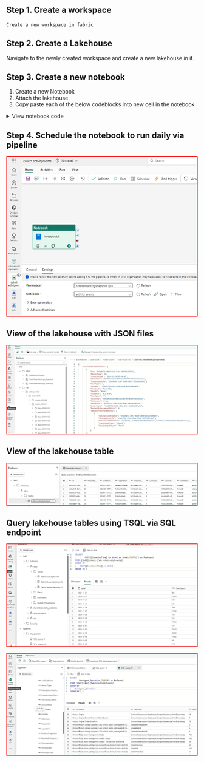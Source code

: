 ## Step 1. Create  a workspace
    Create a new workspace in fabric
## Step 2. Create  a Lakehouse
  Navigate to the newly created workspace and create a new lakehouse in it.
  
## Step 3. Create a new notebook

1. Create a new Notebook
2. Attach the lakehouse
3. Copy paste each of the  below codeblocks into new cell in the notebook


<details>

  <summary>View notebook code</summary>


For cell 1, use the below code block if API call needs to be made under the context of the current user
```
from notebookutils.mssparkutils.credentials import getToken
from datetime import datetime,timedelta
import requests
token = getToken("https://analysis.windows.net/powerbi/api")
```

For cell 1, use the below code block if API call needs to be made under the context of service principal
```
from notebookutils.mssparkutils.credentials import getToken
from datetime import datetime,timedelta
import requests

client_id = ""
client_secret = ""
tenant_id = ""

token_url = f"https://login.microsoftonline.com/{tenant_id}/oauth2/v2.0/token"
headers = {"Content-Type": "application/x-www-form-urlencoded"}
data = {
    "grant_type": "client_credentials",
    "client_id": client_id,
    "client_secret": client_secret,
    "scope": "https://analysis.windows.net/powerbi/api/.default",
}

response = requests.post(token_url, headers=headers, data=data)
token = response.json()["access_token"]
```

```
base_url = "https://api.powerbi.com/v1.0/myorg/admin/"
token = getToken("https://analysis.windows.net/powerbi/api")
headers = {"Authorization": f"Bearer {token}"}


previous_day = datetime.now() - timedelta(days=1)


startDateTime = previous_day.strftime("'%Y-%m-%dT00:00:00Z'")
endDateTime   = previous_day.strftime("'%Y-%m-%dT23:59:59Z'")

folder_path = "Files/activityevents/year=" + previous_day.strftime("%Y")  + "/month=" +  previous_day.strftime("%Y%m")  + "/day=" +  previous_day.strftime("%Y%m%d")


resp_continuationUri = f"{base_url}/activityevents?startDateTime={startDateTime}&endDateTime={endDateTime}"
resp_lastResultSet = False

cont_counter = 0

while not resp_lastResultSet:
    response1 = requests.get(resp_continuationUri, headers=headers)

    file_path =  "/lakehouse/default/"  + folder_path + "/" + previous_day.strftime("%Y%m%d") + "_" + str(cont_counter).zfill(10) +".json"
    mssparkutils.fs.mkdirs(folder_path) 
    with open(file_path, "w") as file:
        file.write(response1.text)

    response1_json = response1.json()
    resp_continuationUri = response1_json['continuationUri']
    resp_lastResultSet   = response1_json['lastResultSet']
    cont_counter = cont_counter + 1
    

```


```
%%sql
DROP TABLE IF EXISTS activityevents_snapshot_step01;
CREATE TABLE  activityevents_snapshot_step01
(
activityEventEntities array<struct<
Id:string,
RecordType:string,
CreationTime:string,
Operation:string,
OrganizationId:string,
UserType:string,
UserKey:string,
Workload:string,
ResultStatus:string,
UserId:string,
ClientIP:string,
ItemName:string,
WorkSpaceName:string,
DatasetName:string,
ReportName:string,
WorkspaceId:string,
ObjectId:string,
ObjectType:string,
ObjectDisplayName:string,
Experience:string,
DatasetId:string,
ReportId:string,
ArtifactId:string,
ArtifactName:string,
ReportType:string,
DistributionMethod:string,
SensitivityLabelId:string,
ArtifactKind:string,
UserAgent:string,
Activity:string,
IsSuccess:string,
RequestId:string,
ActivityId:string,
ModelsSnapshots:string,
RefreshEnforcementPolicy:string,
SharingAction:string,
ShareLinkId:string,
SharingScope:string,
ConsumptionMethod:string,
CapacityId:string,
CapacityName:string
>>
) using  json
OPTIONS (
multiLine true,
path "Files/activityevents/*/*/*/*.json"
);
```

```
%%sql
DROP VIEW IF EXISTS activityevents_snapshot_step02;
CREATE VIEW  activityevents_snapshot_step02 AS
SELECT 
c2.Id,
c2.RecordType,
c2.CreationTime,
c2.Operation,
c2.OrganizationId,
c2.UserType,
c2.UserKey,
c2.Workload,
c2.UserId,
c2.ClientIP,
c2.ItemName,
c2.WorkSpaceName,
c2.DatasetName,
c2.ReportName,
c2.WorkspaceId,
c2.ObjectId,
c2.ObjectType,
c2.ObjectDisplayName,
c2.Experience,
c2.DatasetId,
c2.ReportId,
c2.ArtifactId,
c2.ArtifactName,
c2.ReportType,
c2.DistributionMethod,
c2.ConsumptionMethod,
c2.SensitivityLabelId,
c2.ArtifactKind,
c2.UserAgent,
c2.Activity,
c2.IsSuccess,
c2.RequestId,
c2.ActivityId,
c2.ModelsSnapshots,
c2.RefreshEnforcementPolicy,
c2.SharingAction,
c2.ShareLinkId,
c2.SharingScope,
c2.CapacityId,
c2.CapacityName
FROM  activityevents_snapshot_step01
LATERAL VIEW  
    posexplode(activityEventEntities) c01 as c1,c2
```

```
%%pyspark
resultsDF1=spark.sql("SELECT * FROM activityevents_snapshot_step02")
resultsDF1.write.mode("overwrite").option("overwriteSchema", "true").format("delta").save("Tables/FabricActivityEvents")
```


```
%%sql
DROP VIEW IF EXISTS  activityevents_snapshot_step02;
DROP TABLE IF EXISTS activityevents_snapshot_step01;
```
</details>

## Step 4. Schedule the notebook to run daily via pipeline
![Link](/screenshots/S05.jpg)



## View of the lakehouse with JSON files

![Link](/screenshots/S01.jpg)



## View of the lakehouse table

![Link](/screenshots/S02.jpg)

## Query  lakehouse tables using TSQL via SQL endpoint

![Link](/screenshots/S03.jpg)

![Link](/screenshots/S04.jpg)
